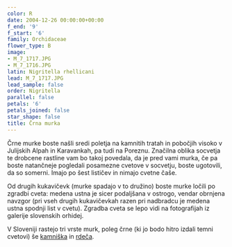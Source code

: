 ```yaml
---
color: R
date: 2004-12-26 00:00:00+00:00
f_end: '9'
f_start: '6'
family: Orchidaceae
flower_type: B
image:
- M_7_1717.JPG
- M_7_1716.JPG
latin: Nigritella rhellicani
lead: M_7_1717.JPG
lead_sample: false
order: Nigritella
parallel: false
petals: '6'
petals_joined: false
star_shape: false
title: Črna murka
---
```

Črne murke boste našli sredi poletja na kamnitih tratah in pobočjih visoko v Julijskih Alpah in Karavankah, pa tudi na Poreznu. Značilna oblika socvetja te drobcene rastline vam bo takoj povedala, da je pred vami murka, če pa boste natančneje pogledali posamezne cvetove v socvetju, boste ugotovili, da so somerni. Imajo po šest lističev in nimajo cvetne čaše.

Od drugih kukavičevk (murke spadajo v to družino) boste murke ločili po zgradbi cveta: medena ustna je sicer podaljšana v ostrogo, vendar obrnjena navzgor (pri vseh drugih kukavičevkah razen pri nadbradcu je medena ustna spodnji list v cvetu). Zgradba cveta se lepo vidi na fotografijah iz galerije slovenskih orhidej.

V Sloveniji rastejo tri vrste murk, poleg črne (ki jo bodo hitro izdali temni cvetovi) še [kamniška](../../nigritellalithopolitanica/kamniška-murka/) in [rdeča](../../nigritellarubra/rde&#269;a-murka/).

